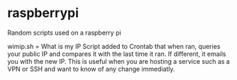 # raspberrypi
Random scripts used on a raspberry pi

wimip.sh = What is my IP
Script added to Crontab that when ran, queries your public IP and compares it with the last time it ran. If different, it emails you with the new IP. This is useful when you are hosting a service such as a VPN or SSH and want to know of any change immediatly.

